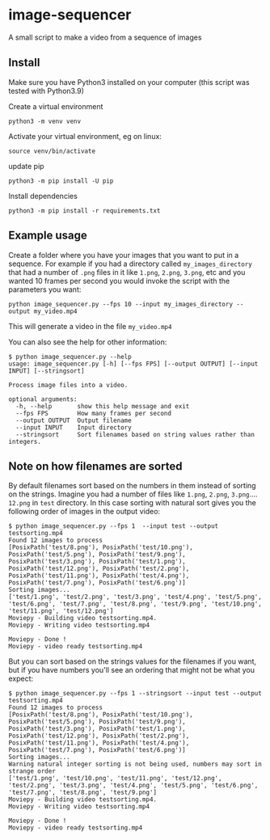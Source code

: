 # image-sequencer

A small script to make a video from a sequence of images

## Install

Make sure you have Python3 installed on your computer (this script was tested with Python3.9)

Create a virtual environment
```
python3 -m venv venv
```

Activate your virtual environment, eg on linux:

```
source venv/bin/activate
```

update pip

```
python3 -m pip install -U pip
```

Install dependencies

```
python3 -m pip install -r requirements.txt
```

## Example usage

Create a folder where you have your images that you want to put in a sequence. For example if you had a directory called `my_images_directory` that had a number of `.png` files in it like `1.png`, `2.png`, `3.png`, etc and you wanted 10 frames per second you would invoke the script with the parameters you want:

```
python image_sequencer.py --fps 10 --input my_images_directory --output my_video.mp4
```

This will generate a video in the file `my_video.mp4`

You can also see the help for other information:

```
$ python image_sequencer.py --help
usage: image_sequencer.py [-h] [--fps FPS] [--output OUTPUT] [--input INPUT] [--stringsort]

Process image files into a video.

optional arguments:
  -h, --help       show this help message and exit
  --fps FPS        How many frames per second
  --output OUTPUT  Output filename
  --input INPUT    Input directory
  --stringsort     Sort filenames based on string values rather than integers.

```

## Note on how filenames are sorted

By default filenames sort based on the numbers in them instead of sorting on the strings. Imagine you had a number of files like `1.png`, `2.png`, `3.png`.... `12.png` in `test` directory. In this case sorting with natural sort gives you the following order of images in the output video:

```
$ python image_sequencer.py --fps 1  --input test --output testsorting.mp4
Found 12 images to process
[PosixPath('test/8.png'), PosixPath('test/10.png'), PosixPath('test/5.png'), PosixPath('test/9.png'), PosixPath('test/3.png'), PosixPath('test/1.png'), PosixPath('test/12.png'), PosixPath('test/2.png'), PosixPath('test/11.png'), PosixPath('test/4.png'), PosixPath('test/7.png'), PosixPath('test/6.png')]
Sorting images...
['test/1.png', 'test/2.png', 'test/3.png', 'test/4.png', 'test/5.png', 'test/6.png', 'test/7.png', 'test/8.png', 'test/9.png', 'test/10.png', 'test/11.png', 'test/12.png']
Moviepy - Building video testsorting.mp4.
Moviepy - Writing video testsorting.mp4

Moviepy - Done !                                                                                                                                                            
Moviepy - video ready testsorting.mp4
```

But you can sort based on the strings values for the filenames if you want, but if you have numbers you'll see an ordering that might not be what you expect:

```
$ python image_sequencer.py --fps 1 --stringsort --input test --output testsorting.mp4
Found 12 images to process
[PosixPath('test/8.png'), PosixPath('test/10.png'), PosixPath('test/5.png'), PosixPath('test/9.png'), PosixPath('test/3.png'), PosixPath('test/1.png'), PosixPath('test/12.png'), PosixPath('test/2.png'), PosixPath('test/11.png'), PosixPath('test/4.png'), PosixPath('test/7.png'), PosixPath('test/6.png')]
Sorting images...
Warning natural integer sorting is not being used, numbers may sort in strange order
['test/1.png', 'test/10.png', 'test/11.png', 'test/12.png', 'test/2.png', 'test/3.png', 'test/4.png', 'test/5.png', 'test/6.png', 'test/7.png', 'test/8.png', 'test/9.png']
Moviepy - Building video testsorting.mp4.
Moviepy - Writing video testsorting.mp4

Moviepy - Done !                                                                                                                                                            
Moviepy - video ready testsorting.mp4
```